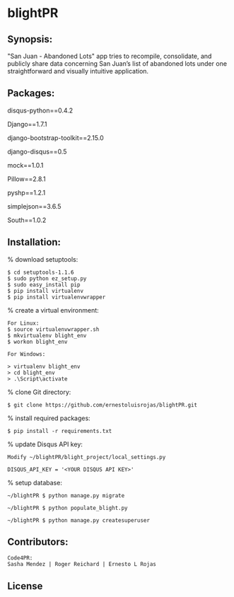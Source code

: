 # blightPR

## Synopsis:

"San Juan - Abandoned Lots" app tries to recompile, consolidate, and publicly share data concerning San Juan’s list of abandoned lots under one straightforward and visually intuitive application.

## Packages:

disqus-python==0.4.2

Django==1.7.1

django-bootstrap-toolkit==2.15.0

django-disqus==0.5

mock==1.0.1

Pillow==2.8.1

pyshp==1.2.1

simplejson==3.6.5

South==1.0.2

## Installation:

% download setuptools:

	$ cd setuptools-1.1.6
	$ sudo python ez_setup.py
	$ sudo easy_install pip
	$ pip install virtualenv
	$ pip install virtualenvwrapper

% create a virtual environment:

	For Linux:
	$ source virtualenvwrapper.sh
	$ mkvirtualenv blight_env
	$ workon blight_env

	For Windows:
	
	> virtualenv blight_env
	> cd blight_env
	> .\Script\activate

% clone Git directory:

	$ git clone https://github.com/ernestoluisrojas/blightPR.git
	
% install required packages:

	$ pip install -r requirements.txt
	
% update Disqus API key:

	Modify ~/blightPR/blight_project/local_settings.py

	DISQUS_API_KEY = '<YOUR DISQUS API KEY>'

% setup database:

	~/blightPR $ python manage.py migrate
	
	~/blightPR $ python populate_blight.py
	
	~/blightPR $ python manage.py createsuperuser	

## Contributors:

	Code4PR:
	Sasha Mendez | Roger Reichard | Ernesto L Rojas

## License

